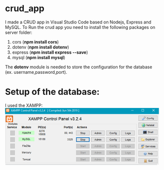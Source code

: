 # crud_app
I made a CRUD app in Visual Studio Code based on Nodejs, Express and MySQL.
To Run the crud app you need to install the following packages on server folder:
1. cors (**npm install cors**) 
2. dotenv (**npm install dotenv**)  
3. express (**npm install express --save**) 
4. mysql (**npm install mysql**)

The **dotenv** module is needed to store the configuration for the database (ex. username,password,port).

# Setup of the database:

I used the XAMPP:
![GitHub Logo](/images/xampp.PNG)
